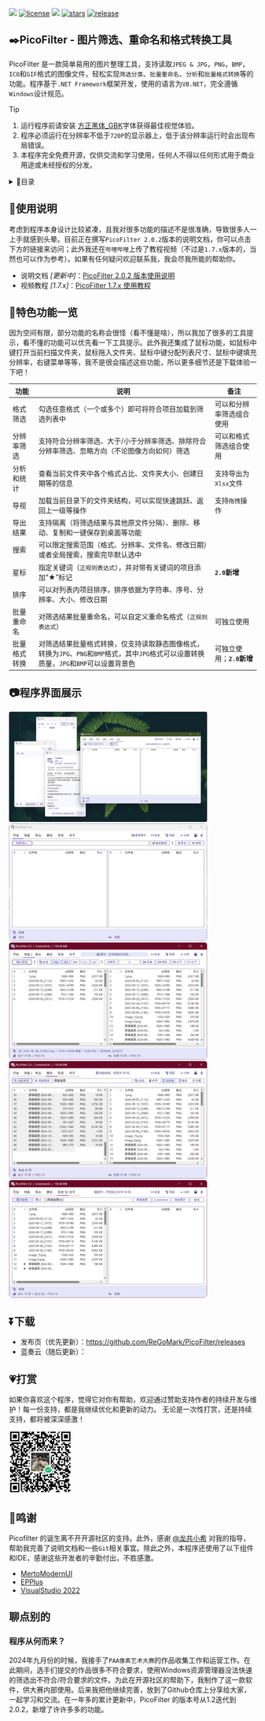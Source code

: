 

<img src="https://i0.wp.com/raw.githubusercontent.com/ReGoMark/PicoFilter/112f85ed7a04f924a5586be1181a3d8c6804738e/Resources/Assets/未标题-1.png" />


<a href="./LICENSE">
    <img src="https://img.shields.io/github/license/ReGoMark/PicoFilter.svg?style=for-the-badge" alt="license"></a>
<a href="https://github.com/ReGoMark/PicoFilter/commits/main">
    <img src="https://img.shields.io/github/last-commit/ReGoMark/PicoFilter?style=for-the-badge"></a>
<a href="https://github.com/ReGoMark/PicoFilter/stargazers">
    <img src="https://img.shields.io/github/stars/ReGoMark/PicoFilter.svg?style=for-the-badge" alt="stars"></a>
<a href="https://github.com/ReGoMark/PicoFilter/release">
    <img src="https://img.shields.io/github/release/ReGoMark/PicoFilter.svg?style=for-the-badge" alt="release"></a>



## ✒️PicoFilter - 图片筛选、重命名和格式转换工具

PicoFilter 是一款简单易用的图片整理工具，支持读取`JPEG & JPG`，`PNG`，`BMP`，`ICO`和`GIF`格式的图像文件，轻松实现`筛选分类`、`批量重命名`、`分析`和`批量格式转换`等的功能。程序基于`.NET Framework`框架开发，使用的语言为`VB.NET`，完全遵循`Windows`设计规范。

>[!TIP]
>1. 运行程序前请安装 [方正黑体_GBK](./Fonts/方正黑体GBK.ttf)字体获得最佳视觉体验。
>2. 程序必须运行在分辨率不低于`720P`的显示器上，低于该分辨率运行时会出现布局错误。
>3. 本程序完全免费开源，仅供交流和学习使用，任何人不得以任何形式用于商业用途或未经授权的分发。

<details close>
<summary> 📖目录 </summary>

- [PICOFILTER](#PicoFilter图片筛选重命名和格式转换工具)  
- [使用说明](#使用说明)  
- [特色功能](#特色功能一览)
- [界面展示](#程序界面展示)
- [下载](#下载)
- [打赏](#打赏)
- [鸣谢](#鸣谢)
- [许可协议](https://github.com/ReGoMark/PicoFilter/blob/0676005b5875f35327bca930f663c78daa085f33/LICENSE)  

</details>

## 📒使用说明

考虑到程序本身设计比较紧凑，且我对很多功能的描述不是很准确，导致很多人一上手就感到头晕。目前正在撰写`PicoFilter 2.0.2`版本的说明文档，你可以点击下方的链接来访问；此外我还在`哔哩哔哩`上传了教程视频（不过是`1.7.x`版本的，当然也可以作为参考）。如果有任何疑问欢迎联系我，我会尽我所能的帮助你。

* 说明文档 *[更新中]*：[PicoFilter 2.0.2 版本使用说明](https://flowus.cn/regmvks/e717713c-be23-4124-b364-878960e75a4e)
* 视频教程 *[1.7.x]*：[PicoFilter 1.7.x 使用教程](https://www.bilibili.com/video/BV1aR92YcEka/?spm_id_from=333.1387.homepage.video_card.click&vd_source=c4099c355c2d06f10ac210fe7bae65a6)

## 🍰特色功能一览

因为空间有限，部分功能的名称会很怪（看不懂是啥），所以我加了很多的工具提示，看不懂的功能可以优先看一下工具提示。此外我还集成了鼠标功能，如鼠标中键打开当前扫描文件夹，鼠标拖入文件夹、鼠标中键分配列表尺寸、鼠标中键填充分辨率，右键菜单等等，我不是很会描述这些功能，所以更多细节还是下载体验一下吧！
    
| 功能 | 说明 |备注|
|-----------|--------|--------|
|格式筛选|勾选任意格式（一个或多个）即可将符合项目加载到筛选列表中|可以和分辨率筛选组合使用|
|分辨率筛选|支持符合分辨率筛选、大于/小于分辨率筛选、排除符合分辨率筛选、忽略方向（不论图像方向如何）筛选|可以和格式筛选组合使用|
|分析和统计|查看当前文件夹中各个格式占比、文件夹大小、创建日期等的信息|支持导出为`Xlsx`文件|
|导视|加载当前目录下的文件夹结构，可以实现快速跳跃、返回上一级等操作|支持`拖拽`操作
|导出结果|支持隔离（将筛选结果与其他原文件分隔）、删除、移动、复制和一键保存到桌面等功能|
|搜索|可以限定搜索范围（格式、分辨率、文件名、修改日期）或者全局搜索，搜索完毕默认选中|
|星标|指定关键词（`正规则表达式`），并对带有关键词的项目添加“★”标记|**`2.0`新增**
|排序|可以对列表内项目排序，排序依据为字符串、序号、分辨率、大小、修改日期|
|批量重命名|对筛选结果批量重命名，可以自定义重命名格式（`正规则表达式`）|可独立使用|
|批量格式转换|对筛选结果批量格式转换，仅支持读取静态图像格式，转换为`JPG`、`PNG`和`BMP`格式，其中`JPG`格式可以设置转换质量，`JPG`和`BMP`可以设置背景色|可独立使用；**`2.0`新增**|

## 📷程序界面展示

<img src="./Screenshots/mainscreenshot.png" alt="主界面截图" style="max-width: 80%; height: auto;" />
<img src="./Screenshots/main.png" alt="主界面" style="max-width: 80%; height: auto;" />
<img src="./Screenshots/filt.png" alt="过滤示例" style="max-width: 80%; height: auto;" />
<img src="./Screenshots/search.png" alt="搜索示例" style="max-width: 80%; height: auto;" />
<img src="./Screenshots/tag.png" alt="标签示例" style="max-width: 80%; height: auto;" />

## ⏬下载
* 发布页（优先更新）：https://github.com/ReGoMark/PicoFilter/releases
* 蓝奏云（随后更新）：

## 💗打赏
如果你喜欢这个程序，觉得它对你有帮助，欢迎通过赞助支持作者的持续开发与维护！每一份支持，都是我继续优化和更新的动力。
无论是一次性打赏，还是持续支持，都将被深深感激！

<img src="./Resources/Assets/wechat_sponsor.jpg" alt="二维码截图" style="max-width: 80%; height: auto;" />

## 🙏鸣谢
Picofilter 的诞生离不开开源社区的支持。此外，感谢 [@龙共小希](https://github.com/gongfuture) 对我的指导，帮助我完善了说明文档和一些`Git`相关事宜。除此之外，本程序还使用了以下组件和IDE，感谢这些开发者的辛勤付出，不胜感激。

* [MertoModernUI](https://github.com/dennismagno/metroframework-modern-ui)
* [EPPlus](https://github.com/EPPlusSoftware/EPPlus)
* [VisualStudio 2022](https://visualstudio.microsoft.com/zh-hans/vs/)



## 聊点别的
### 程序从何而来？
2024年九月份的时候，我接手了`PAA像素艺术大赛`的作品收集工作和运营工作。在此期间，选手们提交的作品很多不符合要求，使用Windows资源管理器没法快速的筛选出不符合/符合要求的文件。为此在开源社区的帮助下，我制作了这一款软件，供大赛内部使用。后来我把他继续完善，放到了Github仓库上分享给大家，一起学习和交流。在一年多的累计更新中，PicoFilter 的版本号从1.2迭代到2.0.2，新增了许许多多的功能。

